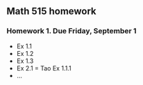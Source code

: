 ## Math 515 homework

### Homework 1. Due Friday, September 1

* Ex 1.1
* Ex 1.2
* Ex 1.3
* Ex 2.1 = Tao Ex 1.1.1
* ...
